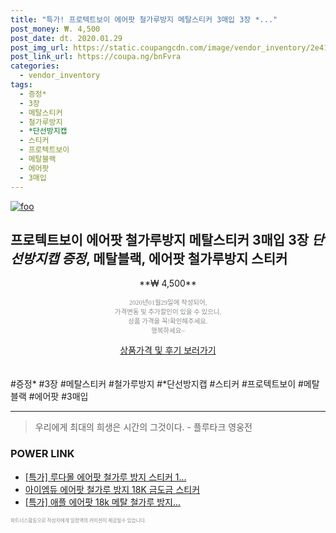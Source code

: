 ```yaml
--- 
title: "특가! 프로텍트보이 에어팟 철가루방지 메탈스티커 3매입 3장 *..." 
post_money: ₩. 4,500 
post_date: dt. 2020.01.29 
post_img_url: https://static.coupangcdn.com/image/vendor_inventory/2e41/06e5bd628f3512e38e7fd704e940abcb883ec97be41b27cc6bafc321eaa6.jpg 
post_link_url: https://coupa.ng/bnFvra 
categories: 
  - vendor_inventory 
tags: 
  - 증정* 
  - 3장 
  - 메탈스티커 
  - 철가루방지 
  - *단선방지캡 
  - 스티커 
  - 프로텍트보이 
  - 메탈블랙 
  - 에어팟 
  - 3매입 
--- 
```

[![foo](https://static.coupangcdn.com/image/vendor_inventory/2e41/06e5bd628f3512e38e7fd704e940abcb883ec97be41b27cc6bafc321eaa6.jpg)](https://coupa.ng/bnFvra) 

## 프로텍트보이 에어팟 철가루방지 메탈스티커 3매입 3장 *단선방지캡 증정*, 메탈블랙, 에어팟 철가루방지 스티커 
<p style="text-align: center;">**₩ 4,500**</p> 
<p style="text-align: center;"><span style="color: #898c8f; font-family: Georgia,Times,serif; font-size: 0.75em;">2020년01월29일에 작성되어, <br>가격변동 및 추가할인이 있을 수 있으니,<br> 상품 가격을 꼭!확인해주세요.<br>행복하세요~</span> 
</p>	 
<div markdown="0" style="text-align: center;"><a href="https://coupa.ng/bnFvra" class="btn btn--success">상품가격 및 후기 보러가기</a></div> 
<br><br> 
  #증정* #3장 #메탈스티커 #철가루방지 #*단선방지캡 #스티커 #프로텍트보이 #메탈블랙 #에어팟 #3매입 
<hr> 

> 우리에게 최대의 희생은 시간의 그것이다. - 플루타크 영웅전 


### POWER LINK

* <a href="https://blog.naver.com/sakai111/221789504575" target="_blank">[특가] 루다몰 에어팟 철가루 방지 스티커 1...</a>
* <a href="https://blog.naver.com/santokki14/221784445847" target="_blank">아이엠듀 에어팟 철가루 방지 18K 금도금 스티커</a>
* <a href="https://blog.naver.com/sakai111/221789598844" target="_blank">[특가] 애플 에어팟 18k 메탈 철가루 방지...</a>

<span style="color: #898c8f; font-family: Georgia,Times,serif; font-size: 0.55em;">파트너스활동으로 작성자에게 일정액의 커미션이 제공될수 있습니다.</span> 
